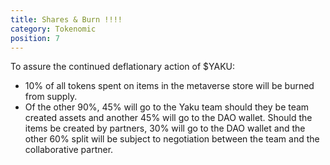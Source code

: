 ```yaml
---
title: Shares & Burn !!!!
category: Tokenomic
position: 7
---
```


To assure the continued deflationary action of $YAKU:

* 10% of all tokens spent on items in the metaverse store will be burned from supply. 
* Of the other 90%, 45% will go to the Yaku team should they be team created assets and another 45% will go to the DAO wallet. Should the items be created by partners, 30% will go to the DAO wallet and the other 60% split will be subject to negotiation between the team and the collaborative partner.